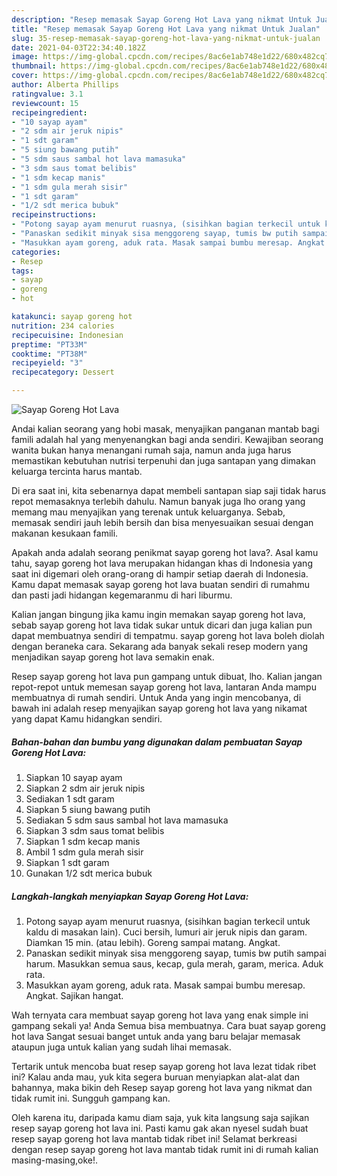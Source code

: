 ```yaml
---
description: "Resep memasak Sayap Goreng Hot Lava yang nikmat Untuk Jualan"
title: "Resep memasak Sayap Goreng Hot Lava yang nikmat Untuk Jualan"
slug: 35-resep-memasak-sayap-goreng-hot-lava-yang-nikmat-untuk-jualan
date: 2021-04-03T22:34:40.182Z
image: https://img-global.cpcdn.com/recipes/8ac6e1ab748e1d22/680x482cq70/sayap-goreng-hot-lava-foto-resep-utama.jpg
thumbnail: https://img-global.cpcdn.com/recipes/8ac6e1ab748e1d22/680x482cq70/sayap-goreng-hot-lava-foto-resep-utama.jpg
cover: https://img-global.cpcdn.com/recipes/8ac6e1ab748e1d22/680x482cq70/sayap-goreng-hot-lava-foto-resep-utama.jpg
author: Alberta Phillips
ratingvalue: 3.1
reviewcount: 15
recipeingredient:
- "10 sayap ayam"
- "2 sdm air jeruk nipis"
- "1 sdt garam"
- "5 siung bawang putih"
- "5 sdm saus sambal hot lava mamasuka"
- "3 sdm saus tomat belibis"
- "1 sdm kecap manis"
- "1 sdm gula merah sisir"
- "1 sdt garam"
- "1/2 sdt merica bubuk"
recipeinstructions:
- "Potong sayap ayam menurut ruasnya, (sisihkan bagian terkecil untuk kaldu di masakan lain). Cuci bersih, lumuri air jeruk nipis dan garam. Diamkan 15 min. (atau lebih). Goreng sampai matang. Angkat."
- "Panaskan sedikit minyak sisa menggoreng sayap, tumis bw putih sampai harum. Masukkan semua saus, kecap, gula merah, garam, merica. Aduk rata."
- "Masukkan ayam goreng, aduk rata. Masak sampai bumbu meresap. Angkat. Sajikan hangat."
categories:
- Resep
tags:
- sayap
- goreng
- hot

katakunci: sayap goreng hot 
nutrition: 234 calories
recipecuisine: Indonesian
preptime: "PT33M"
cooktime: "PT38M"
recipeyield: "3"
recipecategory: Dessert

---
```



![Sayap Goreng Hot Lava](https://img-global.cpcdn.com/recipes/8ac6e1ab748e1d22/680x482cq70/sayap-goreng-hot-lava-foto-resep-utama.jpg)

Andai kalian seorang yang hobi masak, menyajikan panganan mantab bagi famili adalah hal yang menyenangkan bagi anda sendiri. Kewajiban seorang  wanita bukan hanya menangani rumah saja, namun anda juga harus memastikan kebutuhan nutrisi terpenuhi dan juga santapan yang dimakan keluarga tercinta harus mantab.

Di era  saat ini, kita sebenarnya dapat membeli santapan siap saji tidak harus repot memasaknya terlebih dahulu. Namun banyak juga lho orang yang memang mau menyajikan yang terenak untuk keluarganya. Sebab, memasak sendiri jauh lebih bersih dan bisa menyesuaikan sesuai dengan makanan kesukaan famili. 



Apakah anda adalah seorang penikmat sayap goreng hot lava?. Asal kamu tahu, sayap goreng hot lava merupakan hidangan khas di Indonesia yang saat ini digemari oleh orang-orang di hampir setiap daerah di Indonesia. Kamu dapat memasak sayap goreng hot lava buatan sendiri di rumahmu dan pasti jadi hidangan kegemaranmu di hari liburmu.

Kalian jangan bingung jika kamu ingin memakan sayap goreng hot lava, sebab sayap goreng hot lava tidak sukar untuk dicari dan juga kalian pun dapat membuatnya sendiri di tempatmu. sayap goreng hot lava boleh diolah dengan beraneka cara. Sekarang ada banyak sekali resep modern yang menjadikan sayap goreng hot lava semakin enak.

Resep sayap goreng hot lava pun gampang untuk dibuat, lho. Kalian jangan repot-repot untuk memesan sayap goreng hot lava, lantaran Anda mampu membuatnya di rumah sendiri. Untuk Anda yang ingin mencobanya, di bawah ini adalah resep menyajikan sayap goreng hot lava yang nikamat yang dapat Kamu hidangkan sendiri.

<!--inarticleads1-->

##### Bahan-bahan dan bumbu yang digunakan dalam pembuatan Sayap Goreng Hot Lava:

1. Siapkan 10 sayap ayam
1. Siapkan 2 sdm air jeruk nipis
1. Sediakan 1 sdt garam
1. Siapkan 5 siung bawang putih
1. Sediakan 5 sdm saus sambal hot lava mamasuka
1. Siapkan 3 sdm saus tomat belibis
1. Siapkan 1 sdm kecap manis
1. Ambil 1 sdm gula merah sisir
1. Siapkan 1 sdt garam
1. Gunakan 1/2 sdt merica bubuk




<!--inarticleads2-->

##### Langkah-langkah menyiapkan Sayap Goreng Hot Lava:

1. Potong sayap ayam menurut ruasnya, (sisihkan bagian terkecil untuk kaldu di masakan lain). Cuci bersih, lumuri air jeruk nipis dan garam. Diamkan 15 min. (atau lebih). Goreng sampai matang. Angkat.
1. Panaskan sedikit minyak sisa menggoreng sayap, tumis bw putih sampai harum. Masukkan semua saus, kecap, gula merah, garam, merica. Aduk rata.
1. Masukkan ayam goreng, aduk rata. Masak sampai bumbu meresap. Angkat. Sajikan hangat.




Wah ternyata cara membuat sayap goreng hot lava yang enak simple ini gampang sekali ya! Anda Semua bisa membuatnya. Cara buat sayap goreng hot lava Sangat sesuai banget untuk anda yang baru belajar memasak ataupun juga untuk kalian yang sudah lihai memasak.

Tertarik untuk mencoba buat resep sayap goreng hot lava lezat tidak ribet ini? Kalau anda mau, yuk kita segera buruan menyiapkan alat-alat dan bahannya, maka bikin deh Resep sayap goreng hot lava yang nikmat dan tidak rumit ini. Sungguh gampang kan. 

Oleh karena itu, daripada kamu diam saja, yuk kita langsung saja sajikan resep sayap goreng hot lava ini. Pasti kamu gak akan nyesel sudah buat resep sayap goreng hot lava mantab tidak ribet ini! Selamat berkreasi dengan resep sayap goreng hot lava mantab tidak rumit ini di rumah kalian masing-masing,oke!.


